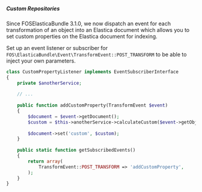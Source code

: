 ##### Custom Repositories

Since FOSElasticaBundle 3.1.0, we now dispatch an event for each transformation of an 
object into an Elastica document which allows you to set custom properties on the Elastica
document for indexing.

Set up an event listener or subscriber for 
`FOS\ElasticaBundle\Event\TransformEvent::POST_TRANSFORM` to be able to inject your own
parameters.

```php
class CustomPropertyListener implements EventSubscriberInterface
{
    private $anotherService;
    
    // ...
    
    public function addCustomProperty(TransformEvent $event)
    {
        $document = $event->getDocument();
        $custom = $this->anotherService->calculateCustom($event->getObject());
                    
        $document->set('custom', $custom);
    }
    
    public static function getSubscribedEvents()
    {
        return array(
            TransformEvent::POST_TRANSFORM => 'addCustomProperty',
        );
    }
}
```
